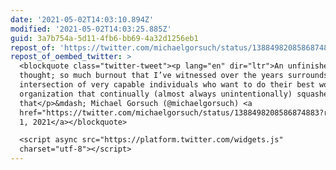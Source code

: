 ```yaml
---
date: '2021-05-02T14:03:10.894Z'
modified: '2021-05-02T14:03:25.885Z'
guid: 3a7b754a-5d11-4fb6-bb69-4a32d1256eb1
repost_of: 'https://twitter.com/michaelgorsuch/status/1388498208586874883'
repost_of_oembed_twitter: >
  <blockquote class="twitter-tweet"><p lang="en" dir="ltr">An unfinished
  thought; so much burnout that I’ve witnessed over the years surrounds the
  intersection of very capable individuals who want to do their best work and an
  organization that continually (almost always unintentionally) squashes
  that</p>&mdash; Michael Gorsuch (@michaelgorsuch) <a
  href="https://twitter.com/michaelgorsuch/status/1388498208586874883?ref_src=twsrc%5Etfw">May
  1, 2021</a></blockquote>

  <script async src="https://platform.twitter.com/widgets.js"
  charset="utf-8"></script>
---
```

 
